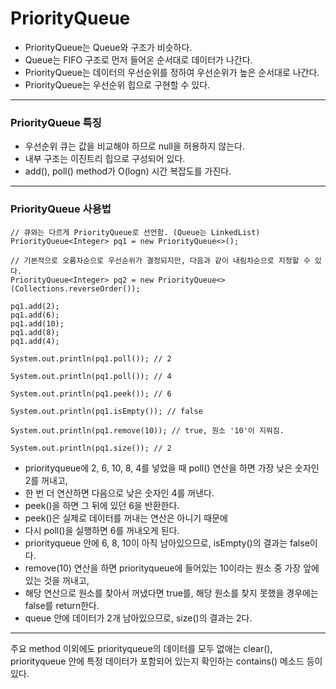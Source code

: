 # PriorityQueue
- PriorityQueue는 Queue와 구조가 비슷하다.
- Queue는 FIFO 구조로 먼저 들어온 순서대로 데이터가 나간다.
- PriorityQueue는 데이터의 우선순위를 정하여 우선순위가 높은 순서대로 나간다.
- PriorityQueue는 우선순위 힙으로 구현할 수 있다.
***
### PriorityQueue 특징
- 우선순위 큐는 값을 비교해야 하므로 null을 허용하지 않는다.
- 내부 구조는 이진트리 힙으로 구성되어 있다.
- add(), poll() method가 O(logn) 시간 복잡도를 가진다.
***
### PriorityQueue 사용법
```
// 큐와는 다르게 PriorityQueue로 선언함. (Queue는 LinkedList)
PriorityQueue<Integer> pq1 = new PriorityQueue<>();

// 기본적으로 오름차순으로 우선순위가 결정되지만, 다음과 같이 내림차순으로 지정할 수 있다.
PriorityQueue<Integer> pq2 = new PriorityQueue<>(Collections.reverseOrder());

pq1.add(2);
pq1.add(6);
pq1.add(10);
pq1.add(8);
pq1.add(4);

System.out.println(pq1.poll()); // 2

System.out.println(pq1.poll()); // 4

System.out.println(pq1.peek()); // 6

System.out.println(pq1.isEmpty()); // false

System.out.println(pq1.remove(10)); // true, 원소 '10'이 지워짐.

System.out.println(pq1.size()); // 2
```
- priorityqueue에 2, 6, 10, 8, 4를 넣었을 때 poll() 연산을 하면 가장 낮은 숫자인 2를 꺼내고,
- 한 번 더 연산하면 다음으로 낮은 숫자인 4를 꺼낸다.  
- peek()을 하면 그 뒤에 있던 6을 반환한다.  
- peek()은 실제로 데이터를 꺼내는 연산은 아니기 때문에  
- 다시 poll()을 실행하면 6를 꺼내오게 된다.  
- priorityqueue 안에 6, 8, 10이 아직 남아있으므로, isEmpty()의 결과는 false이다.   
- remove(10) 연산을 하면 priorityqueue에 들어있는 10이라는 원소 중 가장 앞에 있는 것을 꺼내고,  
- 해당 연산으로 원소를 찾아서 꺼냈다면 true를, 해당 원소를 찾지 못했을 경우에는 false를 return한다.  
- queue 안에 데이터가 2개 남아있으므로, size()의 결과는 2다.
***
주요 method 이외에도 priorityqueue의 데이터를 모두 없애는 clear(),  
priorityqueue 안에 특정 데이터가 포함되어 있는지 확인하는 contains() 메소드 등이 있다.
